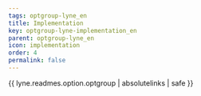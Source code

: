 ```yaml
---
tags: optgroup-lyne_en
title: Implementation
key: optgroup-lyne-implementation_en
parent: optgroup-lyne_en
icon: implementation
order: 4
permalink: false  
---
```

{{ lyne.readmes.option.optgroup | absolutelinks | safe }}


